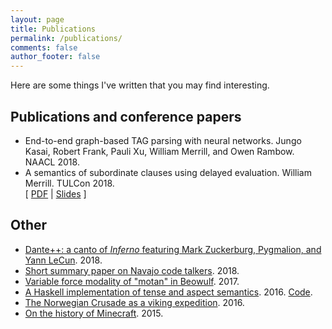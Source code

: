 ```yaml
---
layout: page
title: Publications
permalink: /publications/
comments: false
author_footer: false
---
```


Here are some things I've written that you may find interesting.

## Publications and conference papers

* End-to-end graph-based TAG parsing with neural networks. Jungo Kasai, Robert Frank, Pauli Xu, William Merrill, and Owen Rambow. NAACL 2018.
* A semantics of subordinate clauses using delayed evaluation. William Merrill. TULCon 2018.  
\[ [PDF](/files/sense-abstraction/paper.pdf) | [Slides](/files/sense-abstraction/slides.pdf) \]

## Other
* [Dante++: a canto of *Inferno* featuring Mark Zuckerburg, Pygmalion, and Yann LeCun](/files/dante++.pdf). 2018.
* [Short summary paper on Navajo code talkers](/files/NavajoCodeTalkers.pdf). 2018.
* [Variable force modality of "motan" in Beowulf](https://ling.auf.net/lingbuzz/003541). 2017.
* [A Haskell implementation of tense and aspect semantics](/files/tenses/Final_Project.pdf). 2016.
[Code](/files/tenses/tenses.zip).
* [The Norwegian Crusade as a viking expedition](/files/Jorsalafari.pdf). 2016.
* [On the history of Minecraft](http://www.packerintersections.com/the-history-of-minecraft-how-a-swedish-indie-game-came-to-dominate-the-world.html). 2015.
